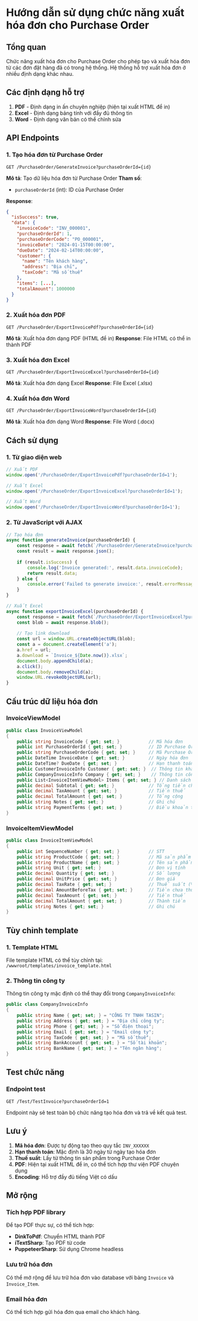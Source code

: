 # Hướng dẫn sử dụng chức năng xuất hóa đơn cho Purchase Order

## Tổng quan

Chức năng xuất hóa đơn cho Purchase Order cho phép tạo và xuất hóa đơn từ các đơn đặt hàng đã có trong hệ thống. Hệ thống hỗ trợ xuất hóa đơn ở nhiều định dạng khác nhau.

## Các định dạng hỗ trợ

1. **PDF** - Định dạng in ấn chuyên nghiệp (hiện tại xuất HTML để in)
2. **Excel** - Định dạng bảng tính với đầy đủ thông tin
3. **Word** - Định dạng văn bản có thể chỉnh sửa

## API Endpoints

### 1. Tạo hóa đơn từ Purchase Order
```
GET /PurchaseOrder/GenerateInvoice?purchaseOrderId={id}
```
**Mô tả**: Tạo dữ liệu hóa đơn từ Purchase Order
**Tham số**: 
- `purchaseOrderId` (int): ID của Purchase Order

**Response**: 
```json
{
  "isSuccess": true,
  "data": {
    "invoiceCode": "INV_000001",
    "purchaseOrderId": 1,
    "purchaseOrderCode": "PO_000001",
    "invoiceDate": "2024-01-15T00:00:00",
    "dueDate": "2024-02-14T00:00:00",
    "customer": {
      "name": "Tên khách hàng",
      "address": "Địa chỉ",
      "taxCode": "Mã số thuế"
    },
    "items": [...],
    "totalAmount": 1000000
  }
}
```

### 2. Xuất hóa đơn PDF
```
GET /PurchaseOrder/ExportInvoicePdf?purchaseOrderId={id}
```
**Mô tả**: Xuất hóa đơn dạng PDF (HTML để in)
**Response**: File HTML có thể in thành PDF

### 3. Xuất hóa đơn Excel
```
GET /PurchaseOrder/ExportInvoiceExcel?purchaseOrderId={id}
```
**Mô tả**: Xuất hóa đơn dạng Excel
**Response**: File Excel (.xlsx)

### 4. Xuất hóa đơn Word
```
GET /PurchaseOrder/ExportInvoiceWord?purchaseOrderId={id}
```
**Mô tả**: Xuất hóa đơn dạng Word
**Response**: File Word (.docx)

## Cách sử dụng

### 1. Từ giao diện web
```javascript
// Xuất PDF
window.open('/PurchaseOrder/ExportInvoicePdf?purchaseOrderId=1');

// Xuất Excel
window.open('/PurchaseOrder/ExportInvoiceExcel?purchaseOrderId=1');

// Xuất Word
window.open('/PurchaseOrder/ExportInvoiceWord?purchaseOrderId=1');
```

### 2. Từ JavaScript với AJAX
```javascript
// Tạo hóa đơn
async function generateInvoice(purchaseOrderId) {
    const response = await fetch(`/PurchaseOrder/GenerateInvoice?purchaseOrderId=${purchaseOrderId}`);
    const result = await response.json();
    
    if (result.isSuccess) {
        console.log('Invoice generated:', result.data.invoiceCode);
        return result.data;
    } else {
        console.error('Failed to generate invoice:', result.errorMessageList);
    }
}

// Xuất Excel
async function exportInvoiceExcel(purchaseOrderId) {
    const response = await fetch(`/PurchaseOrder/ExportInvoiceExcel?purchaseOrderId=${purchaseOrderId}`);
    const blob = await response.blob();
    
    // Tạo link download
    const url = window.URL.createObjectURL(blob);
    const a = document.createElement('a');
    a.href = url;
    a.download = `Invoice_${Date.now()}.xlsx`;
    document.body.appendChild(a);
    a.click();
    document.body.removeChild(a);
    window.URL.revokeObjectURL(url);
}
```

## Cấu trúc dữ liệu hóa đơn

### InvoiceViewModel
```csharp
public class InvoiceViewModel
{
    public string InvoiceCode { get; set; }           // Mã hóa đơn
    public int PurchaseOrderId { get; set; }          // ID Purchase Order
    public string PurchaseOrderCode { get; set; }     // Mã Purchase Order
    public DateTime InvoiceDate { get; set; }         // Ngày hóa đơn
    public DateTime? DueDate { get; set; }            // Hạn thanh toán
    public CustomerInvoiceInfo Customer { get; set; }  // Thông tin khách hàng
    public CompanyInvoiceInfo Company { get; set; }    // Thông tin công ty
    public List<InvoiceItemViewModel> Items { get; set; } // Danh sách sản phẩm
    public decimal Subtotal { get; set; }             // Tổng tiền chưa thuế
    public decimal TaxAmount { get; set; }            // Tiền thuế
    public decimal TotalAmount { get; set; }          // Tổng cộng
    public string Notes { get; set; }                 // Ghi chú
    public string PaymentTerms { get; set; }          // Điều khoản thanh toán
}
```

### InvoiceItemViewModel
```csharp
public class InvoiceItemViewModel
{
    public int SequenceNumber { get; set; }           // STT
    public string ProductCode { get; set; }           // Mã sản phẩm
    public string ProductName { get; set; }           // Tên sản phẩm
    public string Unit { get; set; }                  // Đơn vị tính
    public decimal Quantity { get; set; }             // Số lượng
    public decimal UnitPrice { get; set; }            // Đơn giá
    public decimal TaxRate { get; set; }              // Thuế suất (%)
    public decimal AmountBeforeTax { get; set; }      // Tiền chưa thuế
    public decimal TaxAmount { get; set; }            // Tiền thuế
    public decimal TotalAmount { get; set; }          // Thành tiền
    public string Notes { get; set; }                 // Ghi chú
}
```

## Tùy chỉnh template

### 1. Template HTML
File template HTML có thể tùy chỉnh tại: `/wwwroot/templates/invoice_template.html`

### 2. Thông tin công ty
Thông tin công ty mặc định có thể thay đổi trong `CompanyInvoiceInfo`:
```csharp
public class CompanyInvoiceInfo
{
    public string Name { get; set; } = "CÔNG TY TNHH TASIN";
    public string Address { get; set; } = "Địa chỉ công ty";
    public string Phone { get; set; } = "Số điện thoại";
    public string Email { get; set; } = "Email công ty";
    public string TaxCode { get; set; } = "Mã số thuế";
    public string BankAccount { get; set; } = "Số tài khoản";
    public string BankName { get; set; } = "Tên ngân hàng";
}
```

## Test chức năng

### Endpoint test
```
GET /Test/TestInvoice?purchaseOrderId=1
```

Endpoint này sẽ test toàn bộ chức năng tạo hóa đơn và trả về kết quả test.

## Lưu ý

1. **Mã hóa đơn**: Được tự động tạo theo quy tắc `INV_XXXXXX`
2. **Hạn thanh toán**: Mặc định là 30 ngày từ ngày tạo hóa đơn
3. **Thuế suất**: Lấy từ thông tin sản phẩm trong Purchase Order
4. **PDF**: Hiện tại xuất HTML để in, có thể tích hợp thư viện PDF chuyên dụng
5. **Encoding**: Hỗ trợ đầy đủ tiếng Việt có dấu

## Mở rộng

### Tích hợp PDF library
Để tạo PDF thực sự, có thể tích hợp:
- **DinkToPdf**: Chuyển HTML thành PDF
- **iTextSharp**: Tạo PDF từ code
- **PuppeteerSharp**: Sử dụng Chrome headless

### Lưu trữ hóa đơn
Có thể mở rộng để lưu trữ hóa đơn vào database với bảng `Invoice` và `Invoice_Item`.

### Email hóa đơn
Có thể tích hợp gửi hóa đơn qua email cho khách hàng.
